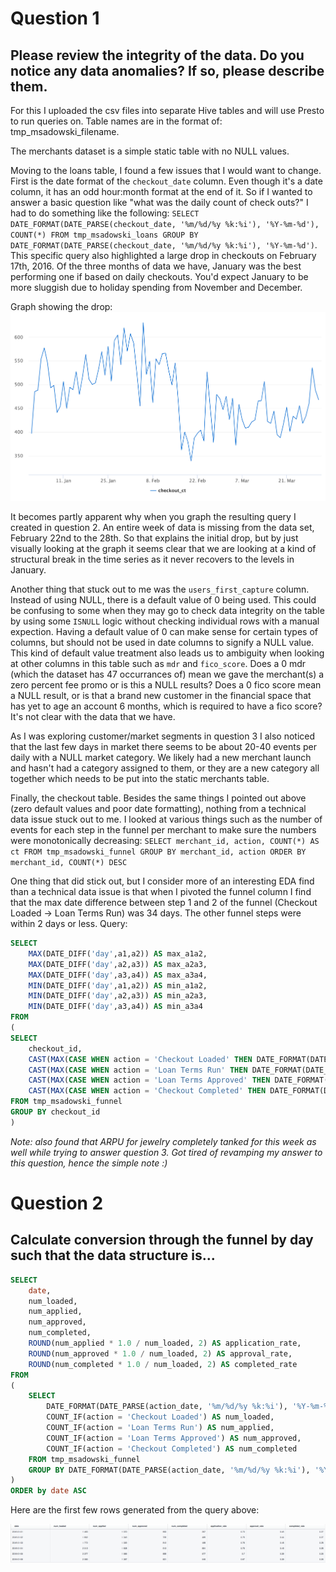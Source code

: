 # Question 1
## Please  review  the  integrity  of  the  data.  Do  you  notice  any  data  anomalies?  If  so,  please  describe  them.

For this I uploaded the csv files into separate Hive tables and will use Presto to run queries on. Table names are in the format of: tmp_msadowski_filename.

The merchants dataset is a simple static table with no NULL values. 

Moving to the loans table, I found a few issues that I would want to change. First is the date format of the `checkout_date` column. Even though it's a date column, it has an odd hour:month format at the end of it. So if I wanted to answer a basic question like "what was the daily count of check outs?" I had to do something like the following: `SELECT DATE_FORMAT(DATE_PARSE(checkout_date, '%m/%d/%y %k:%i'), '%Y-%m-%d'), COUNT(*) FROM tmp_msadowski_loans GROUP BY DATE_FORMAT(DATE_PARSE(checkout_date, '%m/%d/%y %k:%i'), '%Y-%m-%d')`. This specific query also highlighted a large drop in checkouts on February 17th, 2016. Of the three months of data we have, January was the best performing one if based on daily checkouts. You'd expect January to be more sluggish due to holiday spending from November and December.

Graph showing the drop: ![](q1_g1.png)

It becomes partly apparent why when you graph the resulting query I created in question 2. An entire week of data is missing from the data set, February 22nd to the 28th. So that explains the initial drop, but by just visually looking at the graph it seems clear that we are looking at a kind of structural break in the time series as it never recovers to the levels in January.

Another thing that stuck out to me was the `users_first_capture` column. Instead of using NULL, there is a default value of 0 being used. This could be confusing to some when they may go to check data integrity on the table by using some `ISNULL` logic without checking individual rows with a manual expection. Having a default value of 0 can make sense for certain types of columns, but should not be used in date columns to signify a NULL value. This kind of default value treatment also leads us to ambiguity when looking at other columns in this table such as `mdr` and `fico_score`. Does a 0 mdr (which the dataset has 47 occurrances of) mean we gave the merchant(s) a zero percent fee promo or is this a NULL results? Does a 0 fico score mean a NULL result, or is that a brand new customer in the financial space that has yet to age an account 6 months, which is required to have a fico score? It's not clear with the data that we have.

As I was exploring customer/market segments in question 3 I also noticed that the last few days in market there seems to be about 20-40 events per daily with a NULL market category. We likely had a new merchant launch and hasn't had a category assigned to them, or they are a new category all together which needs to be put into the static merchants table.

Finally, the checkout table. Besides the same things I pointed out above (zero default values and poor date formatting), nothing from a technical data issue stuck out to me. I looked at various things such as the number of events for each step in the funnel per merchant to make sure the numbers were monotonically decreasing:
`SELECT merchant_id, action, COUNT(*) AS ct FROM tmp_msadowski_funnel GROUP BY merchant_id, action ORDER BY merchant_id, COUNT(*) DESC`

One thing that did stick out, but I consider more of an interesting EDA find than a technical data issue is that when I pivoted the funnel column I find that the max date difference between step 1 and 2 of the funnel (Checkout Loaded -> Loan Terms Run) was 34 days. The other funnel steps were within 2 days or less. Query:
```sql
SELECT 
    MAX(DATE_DIFF('day',a1,a2)) AS max_a1a2,
    MAX(DATE_DIFF('day',a2,a3)) AS max_a2a3,
    MAX(DATE_DIFF('day',a3,a4)) AS max_a3a4,
    MIN(DATE_DIFF('day',a1,a2)) AS min_a1a2,
    MIN(DATE_DIFF('day',a2,a3)) AS min_a2a3,
    MIN(DATE_DIFF('day',a3,a4)) AS min_a3a4
FROM
(
SELECT
    checkout_id,
    CAST(MAX(CASE WHEN action = 'Checkout Loaded' THEN DATE_FORMAT(DATE_PARSE(action_date, '%m/%d/%y %k:%i'), '%Y-%m-%d') END) AS DATE) AS a1,
    CAST(MAX(CASE WHEN action = 'Loan Terms Run' THEN DATE_FORMAT(DATE_PARSE(action_date, '%m/%d/%y %k:%i'), '%Y-%m-%d') END) AS DATE) AS a2,
    CAST(MAX(CASE WHEN action = 'Loan Terms Approved' THEN DATE_FORMAT(DATE_PARSE(action_date, '%m/%d/%y %k:%i'), '%Y-%m-%d') END) AS DATE) as a3,
    CAST(MAX(CASE WHEN action = 'Checkout Completed' THEN DATE_FORMAT(DATE_PARSE(action_date, '%m/%d/%y %k:%i'), '%Y-%m-%d') END) AS DATE) as a4
FROM tmp_msadowski_funnel
GROUP BY checkout_id
)
```

*Note: also found that ARPU for jewelry completely tanked for this week as well while trying to answer question 3. Got tired of revamping my answer to this question, hence the simple note :)*

# Question 2
## Calculate  conversion  through  the  funnel  by  day  such  that  the  data  structure  is...

```sql
SELECT
    date,
    num_loaded,
    num_applied,
    num_approved,
    num_completed,
    ROUND(num_applied * 1.0 / num_loaded, 2) AS application_rate,
    ROUND(num_approved * 1.0 / num_loaded, 2) AS approval_rate,
    ROUND(num_completed * 1.0 / num_loaded, 2) AS completed_rate
FROM
(
    SELECT 
        DATE_FORMAT(DATE_PARSE(action_date, '%m/%d/%y %k:%i'), '%Y-%m-%d') AS date,
        COUNT_IF(action = 'Checkout Loaded') AS num_loaded,
        COUNT_IF(action = 'Loan Terms Run') AS num_applied,
        COUNT_IF(action = 'Loan Terms Approved') AS num_approved,
        COUNT_IF(action = 'Checkout Completed') AS num_completed
    FROM tmp_msadowski_funnel
    GROUP BY DATE_FORMAT(DATE_PARSE(action_date, '%m/%d/%y %k:%i'), '%Y-%m-%d')
)
ORDER by date ASC
```
Here are the first few rows generated from the query above:

![](q2t1.png)
